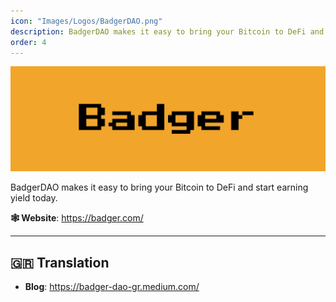 ```yaml
---
icon: "Images/Logos/BadgerDAO.png"
description: BadgerDAO makes it easy to bring your Bitcoin to DeFi and start earning yield today.
order: 4
---
```


![](../Images/Covers/BadgerDAO.png)

BadgerDAO makes it easy to bring your Bitcoin to DeFi and start earning yield today.

**🕸️ Website**: https://badger.com/

---

## 🇬🇷 Translation

- **Blog**: https://badger-dao-gr.medium.com/
